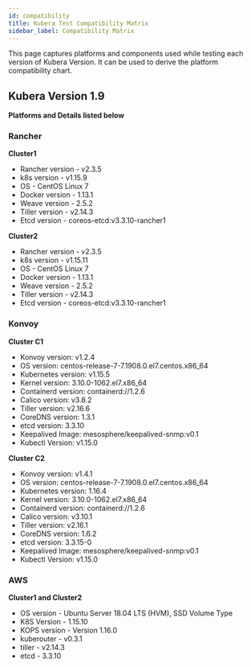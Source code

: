 ```yaml
---
id: compatibility
title: Kubera Test Compatibility Matrix
sidebar_label: Compatibility Matrix
---
```


This page captures platforms and components used while testing each version of Kubera Version. It can be used to derive the platform compatibility chart. 

## Kubera Version 1.9

**Platforms and Details listed below**

###  Rancher

**Cluster1**

- Rancher version - v2.3.5
- k8s version - v1.15.9
- OS - CentOS Linux 7
- Docker version - 1.13.1
- Weave version - 2.5.2
- Tiller version - v2.14.3
- Etcd version - coreos-etcd:v3.3.10-rancher1

**Cluster2**

- Rancher version - v2.3.5
- k8s version - v1.15.11
- OS - CentOS Linux 7
- Docker version - 1.13.1
- Weave version - 2.5.2
- Tiller version - v2.14.3
- Etcd version - coreos-etcd:v3.3.10-rancher1

###  Konvoy

**Cluster C1**

- Konvoy version: v1.2.4
- OS version: centos-release-7-7.1908.0.el7.centos.x86_64
- Kubernetes version: v1.15.5
- Kernel version: 3.10.0-1062.el7.x86_64   
- Containerd version: containerd://1.2.6
- Calico version: v3.8.2
- Tiller version: v2.16.6
- CoreDNS version: 1.3.1
- etcd version: 3.3.10
- Keepalived Image: mesosphere/keepalived-snmp:v0.1
- Kubectl Version: v1.15.0  

**Cluster C2**

- Konvoy version: v1.4.1
- OS version: centos-release-7-7.1908.0.el7.centos.x86_64
- Kubernetes version: 1.16.4
- Kernel version: 3.10.0-1062.el7.x86_64   
- Containerd version: containerd://1.2.6
- Calico version: v3.10.1
- Tiller version: v2.16.1
- CoreDNS version: 1.6.2
- etcd version: 3.3.15-0
- Keepalived Image: mesosphere/keepalived-snmp:v0.1
- Kubectl Version: v1.15.0



###  AWS

**Cluster1 and Cluster2**

- OS version - Ubuntu Server 18.04 LTS (HVM), SSD Volume Type
- K8S Version - 1.15.10
- KOPS version - Version 1.16.0
- kuberouter - v0.3.1
- tiller - v2.14.3
- etcd - 3.3.10




